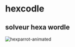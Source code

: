 # hexcodle
## solveur hexa wordle
![hexparrot-animated](https://github.com/M-U-C-K-A/hexcodle/assets/96072629/5982c4e2-b05e-4380-b943-017ac0830605)
